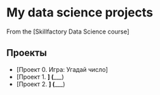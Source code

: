 # My data science projects
From the [Skillfactory Data Science course]

## Проекты

* [Проект 0. Игра: Угадай число]
* [Проект 1. ______] (_________)
* [Проект 2. ______] (_________)